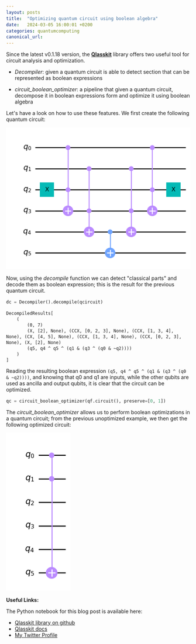 ```yaml
---
layout: posts
title:  "Optimizing quantum circuit using boolean algebra"
date:   2024-03-05 16:00:01 +0200
categories: quantumcomputing
canonical_url: 
---
```


Since the latest v0.1.18 version, the [**Qlasskit**](https://github.com/dakk/qlasskit) library offers two useful tool for circuit analysis and optimization.

- *Decompiler*: given a quantum circuit is able to detect section that can be represented as boolean expressions

- *circuit_boolean_optimizer*: a pipeline that given a quantum circuit, decompose it in boolean expressions form and optimize it using boolean algebra

Let's have a look on how to use these features. We first create the following quantum circuit:

![](/assets/2024-03-05-qoptimize/unoptimized.png)

Now, using the *decompile* function we can detect "classical parts" and decode them as boolean expression; 
this is the result for the previous quantum circuit.

```python
dc = Decompiler().decompile(qcircuit)
```

```
DecompiledResults[
	(
		(0, 7)
		(X, [2], None), (CCX, [0, 2, 3], None), (CCX, [1, 3, 4], None), (CX, [4, 5], None), (CCX, [1, 3, 4], None), (CCX, [0, 2, 3], None), (X, [2], None)
		(q5, q4 ^ q5 ^ (q1 & (q3 ^ (q0 & ~q2))))
	)
]
```

Reading the resulting boolean expression `(q5, q4 ^ q5 ^ (q1 & (q3 ^ (q0 & ~q2))))`, and knowing that q0 and q1 are inputs, while the other qubits are used as ancilla and output qubits, it is clear that the circuit can be optimized.

```python
qc = circuit_boolean_optimizer(qf.circuit(), preserve=[0, 1])
```

The *circuit_boolean_optimizer* allows us to perform boolean optimizations in a quantum circuit; from the previous unoptimized example, we then get the following optimized circuit:

![](/assets/2024-03-05-qoptimize/optimized.png)



**Useful Links:**

The Python notebook for this blog post is available here: [](https://dakk.github.io/qlasskit/decompiler_and_optimizer.html)

- [Qlasskit library on github](https://github.com/dakk/qlasskit)
- [Qlasskit docs](https://dakk.github.io/qlasskit)
- [My Twitter Profile](https://twitter.com/dagide)
